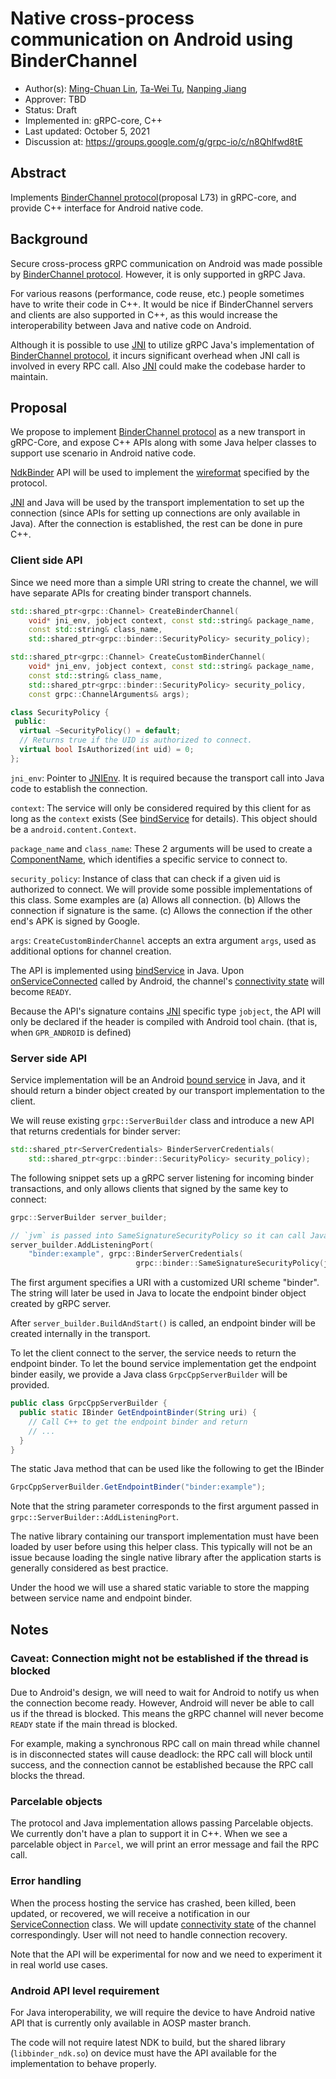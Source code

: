 # Native cross-process communication on Android using BinderChannel

*   Author(s): [Ming-Chuan Lin](https://github.com/sifmelcara),
    [Ta-Wei Tu](https://github.com/taweitu),
    [Nanping Jiang](https://github.com/napathome)
*   Approver: TBD
*   Status: Draft
*   Implemented in: gRPC-core, C++
*   Last updated: October 5, 2021
*   Discussion at: https://groups.google.com/g/grpc-io/c/n8Qhlfwd8tE

## Abstract

Implements [BinderChannel protocol](proposal L73) in gRPC-core, and provide C++
interface for Android native code.

## Background

Secure cross-process gRPC communication on Android was made possible by
[BinderChannel protocol]. However, it is only supported in gRPC Java.

For various reasons (performance, code reuse, etc.) people sometimes have to
write their code in C++. It would be nice if BinderChannel servers and clients
are also supported in C++, as this would increase the interoperability between
Java and native code on Android.

Although it is possible to use [JNI] to utilize gRPC Java's implementation of
[BinderChannel protocol], it incurs significant overhead when JNI call is
involved in every RPC call. Also [JNI] could make the codebase harder to
maintain.

## Proposal

We propose to implement [BinderChannel protocol] as a new transport in
gRPC-Core, and expose C++ APIs along with some Java helper classes to support
use scenario in Android native code.

[NdkBinder] API will be used to implement the [wireformat] specified by the
protocol.

[JNI] and Java will be used by the transport implementation to set up the
connection (since APIs for setting up connections are only available in Java).
After the connection is established, the rest can be done in pure C++.

### Client side API

Since we need more than a simple URI string to create the channel, we will have
separate APIs for creating binder transport channels.

```cpp
std::shared_ptr<grpc::Channel> CreateBinderChannel(
    void* jni_env, jobject context, const std::string& package_name,
    const std::string& class_name,
    std::shared_ptr<grpc::binder::SecurityPolicy> security_policy);

std::shared_ptr<grpc::Channel> CreateCustomBinderChannel(
    void* jni_env, jobject context, const std::string& package_name,
    const std::string& class_name,
    std::shared_ptr<grpc::binder::SecurityPolicy> security_policy,
    const grpc::ChannelArguments& args);

class SecurityPolicy {
 public:
  virtual ~SecurityPolicy() = default;
  // Returns true if the UID is authorized to connect.
  virtual bool IsAuthorized(int uid) = 0;
};
```

`jni_env`: Pointer to [JNIEnv]. It is required because the transport call into
Java code to establish the connection.

`context`: The service will only be considered required by this client for as
long as the `context` exists (See [bindService] for details). This object should
be a `android.content.Context`.

`package_name` and `class_name`: These 2 arguments will be used to create a
[ComponentName], which identifies a specific service to connect to.

`security_policy`: Instance of class that can check if a given uid is authorized
to connect. We will provide some possible implementations of this class. Some
examples are (a) Allows all connection. (b) Allows the connection if signature
is the same. (c) Allows the connection if the other end's APK is signed by
Google.

`args`: `CreateCustomBinderChannel` accepts an extra argument `args`, used as
additional options for channel creation.

The API is implemented using [bindService] in Java. Upon [onServiceConnected]
called by Android, the channel's [connectivity state] will become `READY`.

Because the API's signature contains [JNI] specific type `jobject`, the API will
only be declared if the header is compiled with Android tool chain. (that is,
when `GPR_ANDROID` is defined)

### Server side API

Service implementation will be an Android [bound service] in Java, and it should
return a binder object created by our transport implementation to the client.

We will reuse existing `grpc::ServerBuilder` class and introduce a new API that
returns credentials for binder server:

```cpp
std::shared_ptr<ServerCredentials> BinderServerCredentials(
    std::shared_ptr<grpc::binder::SecurityPolicy> security_policy);
```

The following snippet sets up a gRPC server listening for incoming binder
transactions, and only allows clients that signed by the same key to connect:

```cpp
grpc::ServerBuilder server_builder;

// `jvm` is passed into SameSignatureSecurityPolicy so it can call Java
server_builder.AddListeningPort(
    "binder:example", grpc::BinderServerCredentials(
                            grpc::binder::SameSignatureSecurityPolicy(jvm)));
```

The first argument specifies a URI with a customized URI scheme "binder". The
string will later be used in Java to locate the endpoint binder object created
by gRPC server.

After `server_builder.BuildAndStart()` is called, an endpoint binder will be
created internally in the transport.

To let the client connect to the server, the service needs to return the
endpoint binder. To let the bound service implementation get the endpoint binder
easily, we provide a Java class `GrpcCppServerBuilder` will be provided.

```java
public class GrpcCppServerBuilder {
  public static IBinder GetEndpointBinder(String uri) {
    // Call C++ to get the endpoint binder and return
    // ...
  }
}
```

The static Java method that can be used like the following to get the IBinder

```java
GrpcCppServerBuilder.GetEndpointBinder("binder:example");
```

Note that the string parameter corresponds to the first argument passed in
`grpc::ServerBuilder::AddListeningPort`.

The native library containing our transport implementation must have been loaded
by user before using this helper class. This typically will not be an issue
because loading the single native library after the application starts is
generally considered as best practice.

Under the hood we will use a shared static variable to store the mapping between
service name and endpoint binder.

## Notes

### Caveat: Connection might not be established if the thread is blocked

Due to Android's design, we will need to wait for Android to notify us when the
connection become ready. However, Android will never be able to call us if the
thread is blocked. This means the gRPC channel will never become `READY` state
if the main thread is blocked.

For example, making a synchronous RPC call on main thread while channel is in
disconnected states will cause deadlock: the RPC call will block until success,
and the connection cannot be established because the RPC call blocks the thread.

### Parcelable objects

The protocol and Java implementation allows passing Parcelable objects. We
currently don't have a plan to support it in C++. When we see a parcelable
object in `Parcel`, we will print an error message and fail the RPC call.

### Error handling

When the process hosting the service has crashed, been killed, been updated, or
recovered, we will receive a notification in our [ServiceConnection] class. We
will update [connectivity state] of the channel correspondingly. User will not
need to handle connection recovery.

Note that the API will be experimental for now and we need to experiment it in
real world use cases.

### Android API level requirement

For Java interoperability, we will require the device to have Android native API
that is currently only available in AOSP master branch.

The code will not require latest NDK to build, but the shared library
(`libbinder_ndk.so`) on device must have the API available for the
implementation to behave properly.

[BinderChannel protocol]: https://github.com/grpc/proposal/blob/master/L73-java-binderchannel.md
[JNI]: https://en.wikipedia.org/wiki/Java_Native_Interface
[NdkBinder]: https://developer.android.com/ndk/reference/group/ndk-binder
[wireformat]: https://github.com/grpc/proposal/blob/master/L73-java-binderchannel/wireformat.md
[bound service]: https://developer.android.com/guide/components/bound-services.html
[JNIEnv]: https://developer.android.com/training/articles/perf-jni
[ComponentName]: https://developer.android.com/reference/android/content/ComponentName
[bindService]: https://developer.android.com/reference/android/content/Context#bindService(android.content.Intent,%20android.content.ServiceConnection,%20int)
[onServiceConnected]: https://developer.android.com/reference/android/content/ServiceConnection#onServiceConnected(android.content.ComponentName,%20android.os.IBinder)
[connectivity state]: https://grpc.github.io/grpc/core/md_doc_connectivity-semantics-and-api.html
[ServiceConnection]: https://developer.android.com/reference/android/content/ServiceConnection
